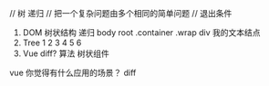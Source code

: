 // 树  递归
// 把一个复杂问题由多个相同的简单问题
// 退出条件 

1. DOM  树状结构 递归
			body  root
		.container
	.wrap
div
	我的文本结点
2. Tree 
		1
	2	    3
4       5
     6
3. Vue 
	diff? 算法
	树状组件 

vue 你觉得有什么应用的场景？
diff 